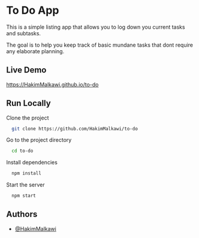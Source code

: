 
# To Do App

This is a simple listing app that allows you to log down you current tasks and subtasks.

The goal is to help you keep track of basic mundane tasks that dont require any elaborate planning.
## Live Demo

https://HakimMalkawi.github.io/to-do


## Run Locally

Clone the project

```bash
  git clone https://github.com/HakimMalkawi/to-do
```

Go to the project directory

```bash
  cd to-do
```

Install dependencies

```bash
  npm install
```

Start the server

```bash
  npm start
```


## Authors

- [@HakimMalkawi](https://www.github.com/HakimMalkawi)


